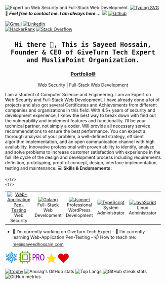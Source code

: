 ![Expert on Web Security and Full-Stack Web Development.](https://www.sayeedhossain.com/wp-content/uploads/2022/04/web-application-penetration-testing-service-500x5001-1.jpg) [![Typing SVG](https://readme-typing-svg.herokuapp.com?size=25&color=D83A7C&center=false&vCenter=false&lines=Web-Application+Pen-Tester;Security+Researcher;Full+Stack+Web+Developer;System+Administrator;Competitive+Programmer)](https://git.io/typing-svg)
📝 ***Feel free to contact me. I am always here ...*** <img src="https://media.giphy.com/media/WUlplcMpOCEmTGBtBW/giphy.gif" width="30"> [![Github](https://img.shields.io/github/followers/sayeedhossain?label=Follow%20Me&style=social)](https://github.com/sayeedhossain)
<br>
<br> [![Gmail](https://img.shields.io/badge/Gmail-D14836?style=for-the-badge&logo=gmail&logoColor=white)](mailto:me@sayeedhossain.com) [![LinkedIn](https://img.shields.io/badge/linkedin-%230077B5.svg?style=for-the-badge&logo=linkedin&logoColor=white)](https://www.linkedin.com/in/sayeed7)
<br> [![HackerRank](https://img.shields.io/badge/-Hackerrank-2EC866?style=for-the-badge&logo=HackerRank&logoColor=white)](https://www.hackerrank.com/sayeed_hossain) [![Stack Overflow](https://img.shields.io/badge/-Stackoverflow-FE7A16?style=for-the-badge&logo=stack-overflow&logoColor=white)](https://stackoverflow.com/users/10880308/sayeed-hossain)


<h2 align='center'><samp><strong>Hi there 👋, This is Sayeed Hossain, Founder & CEO of GiveTurn Tech Expert and MuslimPoint Organization.</strong></samp></h2>

<h3 align='center'><strong><a href="https://www.sayeedhossain.com/#resume" target="_blank">Portfolio🌐</a></strong></h3>
<p align='center'>Web Security | Full-Stack Web Development</p>

I am a student of Computer Science and Engineering. I am an Expert on Web Security and Full-Stack Web Development. I have already done a lot of projects and also got several Certificates and Achievements from different companies and organizations in this
field. With 4.5+ years of security and development experience, I know the best way to break down with find out the vulnerability and implement features and functionality. I’ll be your technical partner, not simply a coder. Will provide all necessary service
recommendations to ensure the best performance. You can expect a thorough analysis of your problem, a well-defined strategy, efficient algorithm implementation, and an open communication channel with high availability. Innovative professional with proven
ability to identify, analyze and solve problems to increase customer satisfaction with experience in the full life cycle of the design and development process including requirements definition, prototyping, proof of concept, design, interface implementation,
testing and maintenance. 💻 **Skills & Endorsements:** <br>

<table>
    <tr>
        <td align="center" width="96">
            <a href="#">
                <img src="https://www.sayeedhossain.com/wp-content/uploads/2022/04/hacking-min.png" width="48" height="48" alt="Web-Application Pen-Testing" />
            </a>
            <br>Web Security
        </td>
        <td align="center" width="96">
            <a href="#">
                <img src="https://www.sayeedhossain.com/wp-content/uploads/2022/04/coding-min.png" width="48" height="48" alt="Golang" />
            </a>
            <br>Full-Stack Web Development
        </td>
        <td align="center" width="96">
            <a href="#">
                <img src="https://www.sayeedhossain.com/wp-content/uploads/2022/04/wordpress-min.png" width="48" height="48" alt="Jsonnet" />
            </a>
            <br>Professional WordPress Development
        </td>
        <td align="center" width="96">
            <a href="#">
                <img src="https://www.sayeedhossain.com/wp-content/uploads/2022/04/administrator-min.png" width="48" height="48" alt="TypeScript" />
            </a>
            <br>System Administrator
        </td>
        <td align="center" width="96">
            <a href="#">
                <img src="https://www.sayeedhossain.com/wp-content/uploads/2022/04/linux-min.png" width="48" height="48" alt="JavaScript" />
            </a>
            <br>Linux Administrator
        </td>
        <td align="center" width="96">
            <a href="#">
                <img src="https://www.sayeedhossain.com/wp-content/uploads/2022/04/file-min.png" width="48" height="48" alt="React" />
            </a>
            <br>Python
        </td>
        
    </tr>
    <tr>
<td align="center" width="96">
            <a href="#">
                <img src="https://www.sayeedhossain.com/wp-content/uploads/2022/04/php-min.png" width="48" height="48" alt="Bootstrap" />
            </a>
            <br>PHP/Laravel
        </td>
        <td align="center" width="96">
            <a href="#macropower-tech">
                <img src="https://www.sayeedhossain.com/wp-content/uploads/2022/04/data-min.png" width="48" height="48" alt="Sass" />
            </a>
            <br>Source Code Modification
        </td>
        <td align="center" width="96">
            <a href="#">
                <img src="https://www.sayeedhossain.com/wp-content/uploads/2022/04/script-min.png" width="48" height="48" alt="Docker" />
            </a>
            <br>Script Modification
        </td>
        <td align="center" width="96">
            <a href="#">
                <img src="https://www.sayeedhossain.com/wp-content/uploads/2022/04/code-min.png" width="48" height="48" alt="Kubernetes" />
            </a>
            <br>Competitive Programming
        </td>
        <td align="center" width="96">
            <a href="#">
                <img src="https://www.sayeedhossain.com/wp-content/uploads/2022/04/analysis-min.png" width="48" height="48" alt="Debian" />
            </a>
            <br>Training
        </td>
        <td align="center" width="96">
            <a href="#">
                <img src="https://www.sayeedhossain.com/wp-content/uploads/2022/04/leadership-min.png" width="48" height="48" alt="RHEL" />
            </a>
            <br>Leadership
        </td>
        <td align="center" width="96">
            <a href="#">
                <img src="https://www.sayeedhossain.com/wp-content/uploads/2022/04/terminal-min.png" width="48" height="48" alt="RHEL" />
            </a>
            <br>Shell Scripting
        </td>
    </tr>
</table>

- 🔭 I’m currently working on GiveTurn Tech Expert - 🌱 I’m currently learning Web-Application Pen-Testing - 📫 How to reach me: me@sayeedhossain.com

<a href='https://archiveprogram.github.com/'><img src='https://raw.githubusercontent.com/acervenky/animated-github-badges/master/assets/acbadge.gif' width='40' height='40'></a>
<a href='https://docs.github.com/en/developers'><img src='https://raw.githubusercontent.com/acervenky/animated-github-badges/master/assets/devbadge.gif' width='40' height='40'></a>
<a href='https://github.com/pricing'><img src='https://raw.githubusercontent.com/acervenky/animated-github-badges/master/assets/pro.gif' width='40' height='40'></a>
<a href='https://stars.github.com/'><img src='https://raw.githubusercontent.com/acervenky/animated-github-badges/master/assets/starbadge.gif' width='35' height='35'></a>
<a href='https://docs.github.com/en/github/supporting-the-open-source-community-with-github-sponsors'><img src='https://raw.githubusercontent.com/acervenky/animated-github-badges/master/assets/sponsorbadge.gif' width='35' height='35'></a>

[![trophy](https://github-profile-trophy.vercel.app/?username=sayeedhossain)](https://github.com/ryo-ma/github-profile-trophy) ![Anurag's GitHub stats](https://github-readme-stats.vercel.app/api?username=sayeedhossain&show_icons=true&theme=radical) ![Top
Langs](https://github-readme-stats.vercel.app/api/top-langs/?username=sayeedhossain&layout=compact&theme=radical) ![GitHub streak stats](https://github-readme-streak-stats.herokuapp.com/?user=sayeedhossain&theme=radical) ![GitHub metrics](https://metrics.lecoq.io/sayeedhossain&theme=radical)
